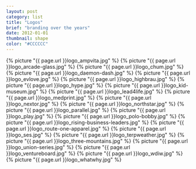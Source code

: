```yaml
---
layout: post
category: list
title: "Logos"
brief: "branding over the years"
date: 2012-01-01
thumbnail: shape
color: "#CCCCCC"
---
```


{% picture "{{ page.url }}logo_ampvita.jpg" %}
{% picture "{{ page.url }}logo_arcade-glass.jpg" %}
{% picture "{{ page.url }}logo_chum.jpg" %}
{% picture "{{ page.url }}logo_daemon-dash.jpg" %}
{% picture "{{ page.url }}logo_evlove.jpg" %}
{% picture "{{ page.url }}logo_highbrau.jpg" %}
{% picture "{{ page.url }}logo_hype.jpg" %}
{% picture "{{ page.url }}logo_kid-museum.jpg" %}
{% picture "{{ page.url }}logo_lead4life.jpg" %}
{% picture "{{ page.url }}logo_medprint.jpg" %}
{% picture "{{ page.url }}logo_nextor.jpg" %}
{% picture "{{ page.url }}logo_northstar.jpg" %}
{% picture "{{ page.url }}logo_parallel.jpg" %}
{% picture "{{ page.url }}logo_play.jpg" %}
{% picture "{{ page.url }}logo_polo-bobby.jpg" %}
{% picture "{{ page.url }}logo_rising-business-leaders.jpg" %}
{% picture "{{ page.url }}logo_route-one-apparel.jpg" %}
{% picture "{{ page.url }}logo_ses.jpg" %}
{% picture "{{ page.url }}logo_terpweather.jpg" %}
{% picture "{{ page.url }}logo_three-mountains.jpg" %}
{% picture "{{ page.url }}logo_union-series.jpg" %}
{% picture "{{ page.url }}logo_ventureboard.jpg" %}
{% picture "{{ page.url }}logo_wdiw.jpg" %}
{% picture "{{ page.url }}logo_whatwhy.jpg" %}
